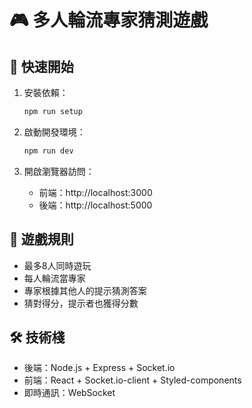 # 🎮 多人輪流專家猜測遊戲

## 🚀 快速開始

1. 安裝依賴：
   ```bash
   npm run setup
   ```

2. 啟動開發環境：
   ```bash
   npm run dev
   ```

3. 開啟瀏覽器訪問：
   - 前端：http://localhost:3000
   - 後端：http://localhost:5000

## 🎯 遊戲規則

- 最多8人同時遊玩
- 每人輪流當專家
- 專家根據其他人的提示猜測答案
- 猜對得分，提示者也獲得分數

## 🛠️ 技術棧

- 後端：Node.js + Express + Socket.io
- 前端：React + Socket.io-client + Styled-components
- 即時通訊：WebSocket
